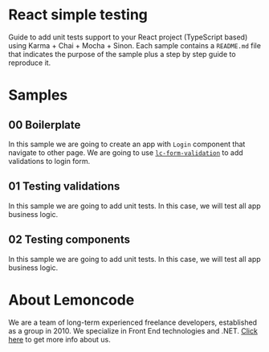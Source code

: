# React simple testing

Guide to add unit tests support to your React project (TypeScript based) using Karma + Chai + Mocha + Sinon.
Each sample contains a `README.md` file that indicates the purpose of the sample plus a step by step guide to reproduce it.

# Samples

## 00 Boilerplate

In this sample we are going to create an app with `Login` component that navigate to other page. We are going to use [`lc-form-validation`](https://github.com/Lemoncode/lcFormValidation) to add validations to login form.

## 01 Testing validations

In this sample we are going to add unit tests. In this case, we will test all app business logic.

## 02 Testing components

In this sample we are going to add unit tests. In this case, we will test all app business logic.

# About Lemoncode

We are a team of long-term experienced freelance developers, established as a group in 2010.
We specialize in Front End technologies and .NET. [Click here](http://lemoncode.net/services/en/#en-home) to get more info about us. 
